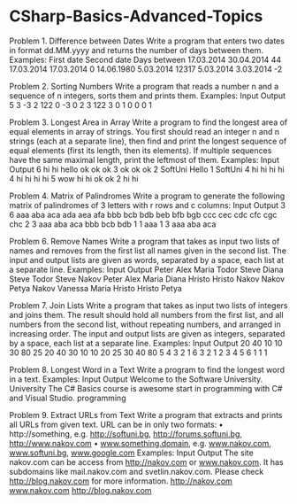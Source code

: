 # CSharp-Basics-Advanced-Topics

Problem 1.	Difference between Dates
Write a program that enters two dates in format dd.MM.yyyy and returns the number of days between them. Examples:
First date
Second date	Days between
17.03.2014
30.04.2014	44
17.03.2014
17.03.2014	0
14.06.1980
5.03.2014	12317
5.03.2014
3.03.2014	-2

Problem 2.	Sorting Numbers
Write a program that reads a number n and a sequence of n integers, sorts them and prints them. Examples:
Input	Output
5
3
-3
2
122
0	-3
0
2
3
122
3
0
1
0	0
0
1

Problem 3.	Longest Area in Array
Write a program to find the longest area of equal elements in array of strings. You first should read an integer n and n strings (each at a separate line), then find and print the longest sequence of equal elements (first its length, then its elements). If multiple sequences have the same maximal length, print the leftmost of them. Examples:
Input	Output
6
hi
hi
hello
ok
ok
ok	3
ok
ok
ok
2
SoftUni
Hello	1
SoftUni
4
hi
hi
hi
hi	4
hi
hi
hi
hi
5
wow
hi
hi
ok
ok	2
hi
hi

Problem 4.	Matrix of Palindromes
Write a program to generate the following matrix of palindromes of 3 letters with r rows and c columns:
Input	Output
3 6	aaa aba aca	ada aea afa
bbb bcb bdb	beb bfb bgb
ccc cec cdc	cfc cgc chc
2 3	aaa aba aca
bbb bcb bdb
1 1	aaa
1 3	aaa aba aca

Problem 6.	Remove Names
Write a program that takes as input two lists of names and removes from the first list all names given in the second list. The input and output lists are given as words, separated by a space, each list at a separate line. Examples:
Input	Output
Peter Alex Maria Todor Steve Diana Steve
Todor Steve Nakov	Peter Alex Maria Diana
Hristo Hristo Nakov Nakov Petya
Nakov Vanessa Maria	Hristo Hristo Petya

Problem 7.	Join Lists
Write a program that takes as input two lists of integers and joins them. The result should hold all numbers from the first list, and all numbers from the second list, without repeating numbers, and arranged in increasing order. The input and output lists are given as integers, separated by a space, each list at a separate line. Examples:
Input	Output
20 40 10 10 30 80
25 20 40 30 10	10 20 25 30 40 80
5 4 3 2 1
6 3 2	1 2 3 4 5 6
1
1	1

Problem 8.	Longest Word in a Text
Write a program to find the longest word in a text. Examples:
Input	Output
Welcome to the Software University.	University
The C# Basics course is awesome start in programming with C# and Visual Studio.	programming

Problem 9.	Extract URLs from Text
Write a program that extracts and prints all URLs from given text. URL can be in only two formats:
•	http://something, e.g. http://softuni.bg, http://forums.softuni.bg, http://www.nakov.com 
•	www.something.domain, e.g. www.nakov.com, www.softuni.bg, www.google.com
Examples:
Input	Output
The site nakov.com can be access from http://nakov.com or www.nakov.com. It has subdomains like mail.nakov.com and svetlin.nakov.com. Please check http://blog.nakov.com for more information.	http://nakov.com
www.nakov.com
http://blog.nakov.com

